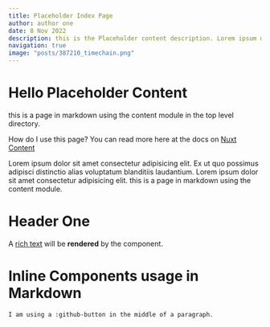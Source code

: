 ```yaml
---
title: Placeholder Index Page
author: author one
date: 8 Nov 2022
description: this is the Placeholder content description. Lorem ipsum dolor sit amet consectetur adipisicing elit.
navigation: true
image: "posts/387210_timechain.png"
---
```


# Hello Placeholder Content

this is a page in markdown using the content module in the top level directory.

How do I use this page? You can read more here at the docs
on [Nuxt Content](https://content.nuxtjs.org/guide/writing/markdown)

Lorem ipsum dolor sit amet consectetur adipisicing elit. Ex ut quo possimus adipisci distinctio alias voluptatum blanditiis laudantium. Lorem ipsum dolor sit amet consectetur adipisicing elit. this is a page in markdown using the content module.

# Header One

A [rich text](/) will be **rendered** by the component.

# Inline Components usage in Markdown

```md
I am using a :github-button in the middle of a paragraph. 
```


